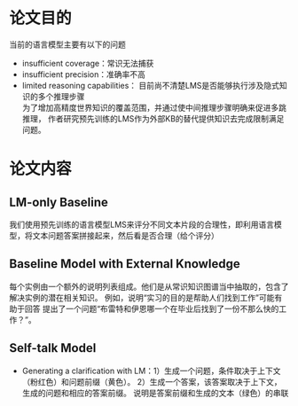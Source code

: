 # 论文目的
当前的语言模型主要有以下的问题
- insufficient coverage：常识无法捕获
- insufficient precision：准确率不高
- limited reasoning capabilities： 目前尚不清楚LMS是否能够执行涉及隐式知识的多个推理步骤    
为了增加高精度世界知识的覆盖范围，并通过使中间推理步骤明确来促进多跳推理， 作者研究预先训练的LMS作为外部KB的替代提供知识去完成限制满足问题。
 # 论文内容
 ## LM-only Baseline
 我们使用预先训练的语言模型LMS来评分不同文本片段的合理性，即利用语言模型，将文本问题答案拼接起来，然后看是否合理（给个评分）
 ## Baseline Model with External Knowledge
  每个实例由一个额外的说明列表组成。他们是从常识知识图谱当中抽取的，包含了解决实例的潜在相关知识。 例如，说明“实习的目的是帮助人们找到工作”可能有助于回答  提出了一个问题“布雷特和伊恩哪一个在毕业后找到了一份不那么快的工作？”。
## Self-talk Model
- Generating a clarification with LM：1）生成一个问题，条件取决于上下文（粉红色）和问题前缀（黄色）。 2）生成一个答案，该答案取决于上下文，生成的问题和相应的答案前缀。 说明是答案前缀和生成的文本（绿色）的串联


